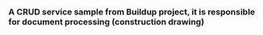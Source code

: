 ### A CRUD service sample from Buildup project, it is responsible for document processing (construction drawing)